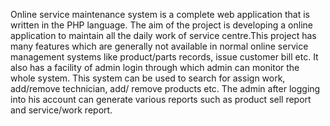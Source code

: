 Online service maintenance system is a complete web application that is written in the PHP language. The aim of the project is developing a online application to maintain all the daily work of service centre.This project has many features which are generally not available in normal online service management systems like product/parts records, issue customer bill etc. It also has a facility of admin login through which admin can monitor the whole system. This system can be used to search for assign work, add/remove technician, add/
remove products etc. The admin after logging into his account can generate various reports such as product sell report and service/work report.  
